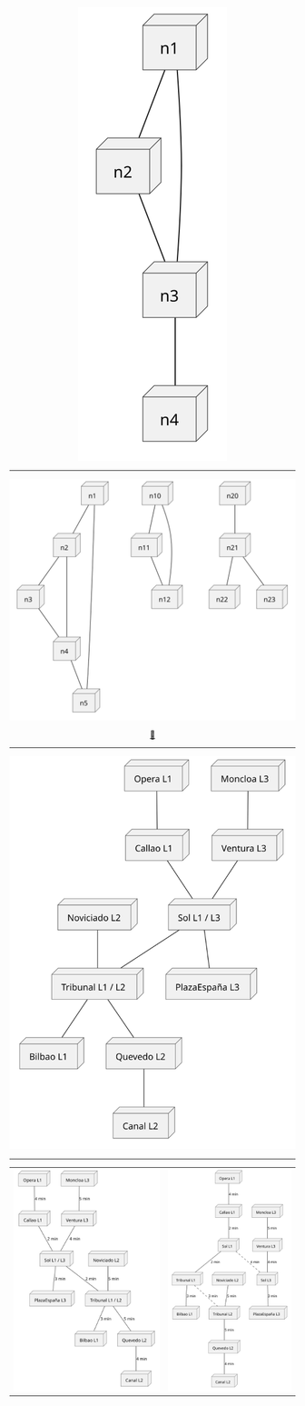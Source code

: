<div align=center>
  
![](/images/temario/004-grafos/grafoBasico.svg)

---

![](/images/temario/004-grafos/grafos.svg)

[🚶](🚶.md)

---

![](/images/temario/004-grafos/grafoExtendido.svg)

---

|||
|:-:|:-:|
|![](/images/temario/004-grafos/grafoExtendido02.svg)|![](/images/temario/004-grafos/grafoExtendido03.svg)

</div>
